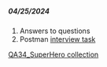 ##### 04/25/2024

1. Answers to questions
2. Postman [interview task](https://docs.google.com/document/d/1iw2kKmcyiFmz5fzMClE1jGydghBo4FNE/edit?usp=drive_link&ouid=116447005932578256378&rtpof=true&sd=true)

[QA34_SuperHero collection](https://api.postman.com/collections/8263422-583b89d9-7449-49e1-b238-72bdd8613f34?access_key=PMAT-01HWAW2TCR03H8TMT7M67AP891)



